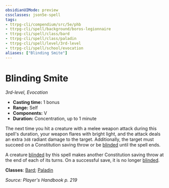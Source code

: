 ```yaml
---
obsidianUIMode: preview
cssclasses: json5e-spell
tags:
- ttrpg-cli/compendium/src/5e/phb
- ttrpg-cli/spell/background/boros-legionnaire
- ttrpg-cli/spell/class/bard
- ttrpg-cli/spell/class/paladin
- ttrpg-cli/spell/level/3rd-level
- ttrpg-cli/spell/school/evocation
aliases: ["Blinding Smite"]
---
```

# Blinding Smite
*3rd-level, Evocation*  

- **Casting time:** 1 bonus
- **Range:** Self
- **Components:** V
- **Duration:** Concentration, up to 1 minute

The next time you hit a creature with a melee weapon attack during this spell's duration, your weapon flares with bright light, and the attack deals an extra `3d8` radiant damage to the target. Additionally, the target must succeed on a Constitution saving throw or be [blinded](3-Mechanics/CLI/rules/conditions.md#Blinded) until the spell ends.

A creature [blinded](3-Mechanics/CLI/rules/conditions.md#Blinded) by this spell makes another Constitution saving throw at the end of each of its turns. On a successful save, it is no longer [blinded](3-Mechanics/CLI/rules/conditions.md#Blinded).

**Classes**: [Bard](list-spells-classes-bard); [Paladin](list-spells-classes-paladin)

*Source: Player's Handbook p. 219*